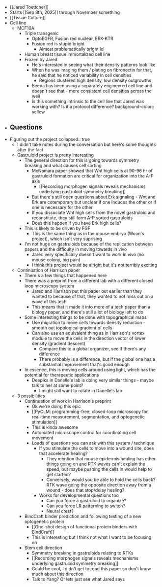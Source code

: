 - [[Jared Toettcher]]
- Starts [[Sep 8th, 2025]] through November something
- [[Tissue Culture]]
- Cell line
	- MCF10A
		- Triple transgenic
			- OptoEGFR, Fusion red nuclear, ERK-KTR
			- Fusion red is stupid bright
				- Almost problematically bright lol
		- Human breast tissue immortalized cell line
		- Frozen by Jared
			- He's interested in seeing what their density patterns look like
			- When he was imaging them / plating on fibronectin for that, he said that he noticed variability in cell densities
				- Regions clustered high density, low density outgrowths
			- Beena has been using a separately engineered cell line and doesn't see that - more consistent cell densities across the well
			- Is this something intrinsic to the cell line that Jared was working with? Is it a protocol difference?
			  background-color:: yellow
- Questions
	-
- Figuring out the project
  collapsed:: true
	- I didn't take notes during the conversation but here's some thoughts after the fact
	- Gastruloid project is pretty interesting
		- The general direction for this is going towards symmetry breaking and what causes cell sorting
			- McNamara paper showed that Wnt high cells at 90-96 hr of gastruloid formation are critical for organization into the A-P axis
				- [[Recording morphogen signals reveals mechanisms underlying gastruloid symmetry breaking]]
			- But there's still open questions about Erk signaling - Wnt and Erk are cotemporary but unclear if one induces the other or if one is necessary for the other
			- If you dissociate Wnt high cells from the novel gastruloid and reconstitute, they still form A-P sorted gastruloids
			- Does this happen if you have Erk high cells?
		- This is likely to be driven by FGF
			- This is the same thing as in the mouse embryo (Woon's project), which isn't very suprising
		- I'm not huge on gastruloids because of the replication between papers and the difficulty in moving towards in vivo
			- Jared very specifically doesn't want to work in vivo (no mouse colony, big pain)
			- I think this project would be alright but it's not terribly exciting
	- Continuation of Harrison paper
		- There's a few things that happened here
		- There was a preprint from a different lab with a different closed loop microscopy system
			- Jared and Harrison put this paper out earlier than they wanted to because of that, they wanted to not miss out on a wave of this tech
			- This means that it made it into more of a tech paper than a biology paper, and there's still a lot of biology left to do
		- Some interesting things to be done with topographical maps
			- Use migration to move cells towards density reduction - smooth out topological gradient of cells
			- Can also use an equivalent thing as in Harrison's vortex module to move the cells in the direction vector of lower density (gradient descent)
				- Compare this to a global organizer, see if there's any difference
				- There probably is a difference, but if the global one has a substantial improvement that's good enough
		- In essence, this is moving cells around using light, which has the potential for therapeutic applications
			- Deepika in Danelle's lab is doing very similar things - maybe talk to her at some point?
				- I might still want to rotate in Danelle's lab
	- 3 possibilities
		- Continuation of work in Harrison's preprint
			- Ok we're doing this epic
			- [[PyCLM: programming-free, closed-loop microscopy for real-time measurement, segmentation, and optogenetic stimulation]]
			- This is kinda awesome
			- Automated microscope control for coordinating cell movement
			- Loads of questions you can ask with this system / technique
				- If you stimulate the cells to move into a wound site, does that accelerate healing?
					- They mention that mouse epidermis healing has other things going on and RTK waves can't explain the speed, but maybe pushing the cells in would help to get started?
					- Conversely, would you be able to hold the cells back? RTK wave going the opposite direction away from a wound - does that stop/delay healing?
				- Works for developmental questions too
					- Can you force a gastruloid to organize?
					- Can you force LR patterning to switch?
					- Neural crest?
		- BindCraft binder prediction and following testing of a new optogenetic protein
			- [[One-shot design of functional protein binders with BindCraft]]
			- This is interesting but I think not what I want to be focusing on
		- Stem cell direction
			- Symmetry breaking in gastruloids relating to RTKs
			- [[Recording morphogen signals reveals mechanisms underlying gastruloid symmetry breaking]]
			- Could be cool, I didn't get to read this paper so don't know much about this direction
			- Talk to Yang? Or lets just see what Jared says
